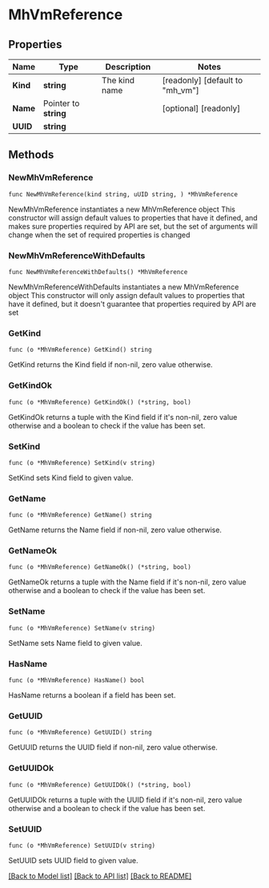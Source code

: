 # MhVmReference

## Properties

Name | Type | Description | Notes
------------ | ------------- | ------------- | -------------
**Kind** | **string** | The kind name | [readonly] [default to "mh_vm"]
**Name** | Pointer to **string** |  | [optional] [readonly] 
**UUID** | **string** |  | 

## Methods

### NewMhVmReference

`func NewMhVmReference(kind string, uUID string, ) *MhVmReference`

NewMhVmReference instantiates a new MhVmReference object
This constructor will assign default values to properties that have it defined,
and makes sure properties required by API are set, but the set of arguments
will change when the set of required properties is changed

### NewMhVmReferenceWithDefaults

`func NewMhVmReferenceWithDefaults() *MhVmReference`

NewMhVmReferenceWithDefaults instantiates a new MhVmReference object
This constructor will only assign default values to properties that have it defined,
but it doesn't guarantee that properties required by API are set

### GetKind

`func (o *MhVmReference) GetKind() string`

GetKind returns the Kind field if non-nil, zero value otherwise.

### GetKindOk

`func (o *MhVmReference) GetKindOk() (*string, bool)`

GetKindOk returns a tuple with the Kind field if it's non-nil, zero value otherwise
and a boolean to check if the value has been set.

### SetKind

`func (o *MhVmReference) SetKind(v string)`

SetKind sets Kind field to given value.


### GetName

`func (o *MhVmReference) GetName() string`

GetName returns the Name field if non-nil, zero value otherwise.

### GetNameOk

`func (o *MhVmReference) GetNameOk() (*string, bool)`

GetNameOk returns a tuple with the Name field if it's non-nil, zero value otherwise
and a boolean to check if the value has been set.

### SetName

`func (o *MhVmReference) SetName(v string)`

SetName sets Name field to given value.

### HasName

`func (o *MhVmReference) HasName() bool`

HasName returns a boolean if a field has been set.

### GetUUID

`func (o *MhVmReference) GetUUID() string`

GetUUID returns the UUID field if non-nil, zero value otherwise.

### GetUUIDOk

`func (o *MhVmReference) GetUUIDOk() (*string, bool)`

GetUUIDOk returns a tuple with the UUID field if it's non-nil, zero value otherwise
and a boolean to check if the value has been set.

### SetUUID

`func (o *MhVmReference) SetUUID(v string)`

SetUUID sets UUID field to given value.



[[Back to Model list]](../README.md#documentation-for-models) [[Back to API list]](../README.md#documentation-for-api-endpoints) [[Back to README]](../README.md)



